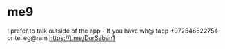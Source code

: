 # me9
I prefer to talk outside of the app - 
If you have wh@ tapp
+972546622754
 or tel eg@ram
 https://t.me/DorSaban1
